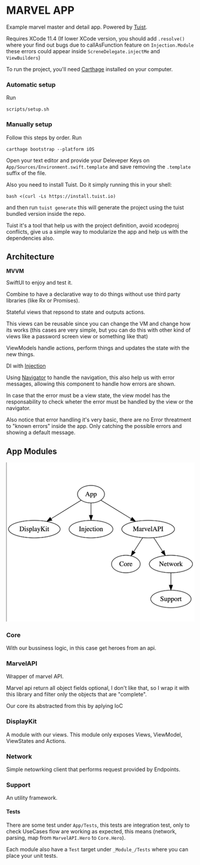 # MARVEL APP

Example marvel master and detail app.
Powered by [Tuist](https://github.com/tuist/tuist).

Requires XCode 11.4 (If lower XCode version, you should add `.resolve()` where your find out bugs due to callAsFunction feature on `Injection.Module` these errors could appear inside `ScreneDelegate.injectMe` and `ViewBuilders`)

To run the project, you'll need [Carthage](https://github.com/Carthage/Carthage) installed on your computer. 

### Automatic setup
Run 
```
scripts/setup.sh
```

### Manually setup
Follow this steps by order.
Run
```
carthage bootstrap --platform iOS
```
Open your text editor and provide your Deleveper Keys on `App/Sources/Environment.swift.template` and save removing the `.template` suffix of the file.

Also you need to install Tuist. Do it simply running this in your shell:
```
bash <(curl -Ls https://install.tuist.io)
```
and then run `tuist generate` this will generate the project using the tuist bundled version inside the repo.

Tuist it's a tool that help us with the project definition, avoid xcodeproj conflicts, give us a simple way to modularize the app and help us with the dependencies also.

## Architecture

**MVVM**

SwiftUI to enjoy and test it.

Combine to have a declarative way to do things without use third party libraries (like Rx or Promises).

Stateful views that repsond to state and outputs actions.

This views can be reusable since you can change the VM and change how its works (this cases are very simple, but you can do this with other kind of views like a password screen view or something like that)

ViewModels handle actions, perform things and updates the state with the new things.

DI with [Injection](https://github.com/julianalonso/Injection)

Using [Navigator](https://jobandtalent.engineering/the-navigator-420b24fc57da) to handle the navigation, this also help us with error messages, allowing this component to handle how errors are shown.

In case that the error must be a view state, the view model has the responsability to check wheter the error must be handled by the view or the navigator.

Also notice that error handling it's very basic, there are no Error threatment to "known errors" inside the app. Only catching the possible errors and showing a default message.

## App Modules

![Modules Graph](modules_graph.png)

### Core
With our bussiness logic, in this case get heroes from an api.

### MarvelAPI
Wrapper of marvel API.

Marvel api return all object fields optional, I don't like that, so I wrap it with this library and filter only the objects that are "complete".

Our core its abstracted from this by aplying IoC

### DisplayKit
A module with our views.
This module only exposes Views, ViewModel, ViewStates and Actions.

### Network
Simple netowrking client that performs request provided by Endpoints.

### Support
An utility framework.

#### Tests
There are some test under `App/Tests`, this tests are integration test, only to check UseCases flow are working as expected, this means (network, parsing, map from `MarvelAPI.Hero` to `Core.Hero`).

Each module also have a `Test` target under `_Module_/Tests` where you can place your unit tests.
